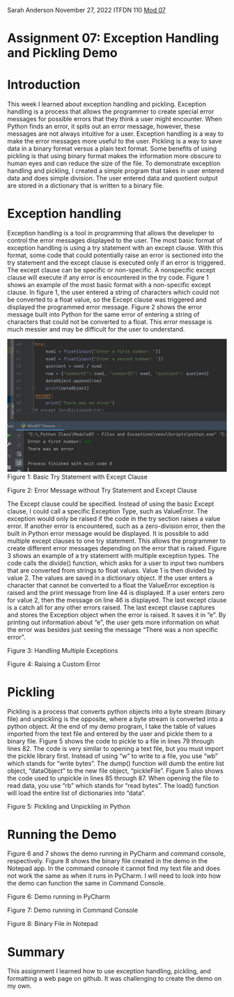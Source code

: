 Sarah Anderson
November 27, 2022
ITFDN 110
[Mod 07](https://github.com/sarahanderson94/ITFdn110_Mod07)

# Assignment 07: Exception Handling and Pickling Demo

# Introduction	

This week I learned about exception handling and pickling. Exception handling is a process that allows the programmer to create special error messages for possible errors that they think a user might encounter. When Python finds an error, it spits out an error message, however, these messages are not always intuitive for a user. Exception handling is a way to make the error messages more useful to the user. Pickling is a way to save data in a binary format versus a plain text format. Some benefits of using pickling is that using binary format makes the information more obscure to human eyes and can reduce the size of the file. To demonstrate exception handling and pickling, I created a simple program that takes in user entered data and does simple division. The user entered data and quotient output are stored in a dictionary that is written to a binary file. 

# Exception handling

Exception handling is a tool in programming that allows the developer to control the error messages displayed to the user. The most basic format of exception handling is using a try statement with an except clause. With this format, some code that could potentially raise an error is sectioned into the try statement and the except clause is executed only if an error is triggered. The except clause can be specific or non-specific. A nonspecific except clause will execute if any error is encountered in the try code. Figure 1 shows an example of the most basic format with a non-specific except clause. In figure 1, the user entered a string of characters which could not be converted to a float value, so the Except clause was triggered and displayed the programmed error message. Figure 2 shows the error message built into Python for the same error of entering a string of characters that could not be converted to a float. This error message is much messier and may be difficult for the user to understand. 

![This is Fig1](./images/Fig1.png)
Figure 1: Basic Try Statement with Except Clause

Figure 2: Error Message without Try Statement and Except Clause

The Except clause could be specified. Instead of using the basic Except clause, I could call a specific Exception Type, such as ValueError. The exception would only be raised if the code in the try section raises a value error. If another error is encountered, such as a zero-division error, then the built in Python error message would be displayed. 
It is possible to add multiple except clauses to one try statement. This allows the programmer to create different error messages depending on the error that is raised. Figure 3 shows an example of a try statement with multiple exception types. The code calls the divide() function, which asks for a user to input two numbers that are converted from strings to float values. Value 1 is then divided by value 2. The values are saved in a dictionary object. If the user enters a character that cannot be converted to a float the ValueError exception is raised and the print message from line 44 is displayed. If a user enters zero for value 2, then the message on line 46 is displayed. The last except clause is a catch all for any other errors raised. The last except clause captures and stores the Exception object when the error is raised. It saves it in “e”. By printing out information about “e”, the user gets more information on what the error was besides just seeing the message “There was a non specific error”.

Figure 3: Handling Multiple Exceptions 

Figure 4: Raising a Custom Error 

# Pickling 

Pickling is a process that converts python objects into a byte stream (binary file) and unpickling is the opposite, where a byte stream is converted into a python object. At the end of my demo program, I take the table of values imported from the text file and entered by the user and pickle them to a binary file. Figure 5 shows the code to pickle to a file in lines 79 through lines 82. The code is very similar to opening a text file, but you must import the pickle library first. Instead of using “w” to write to a file, you use “wb” which stands for “write bytes”. The dump() function will dumb the entire list object, “dataObject” to the new file object, “pickleFile”. Figure 5 also shows the code used to unpickle in lines 85 through 87. When opening the file to read data, you use “rb” which stands for “read bytes”. The load() function will load the entire list of dictionaries into “data”.

Figure 5: Pickling and Unpickling in Python 

# Running the Demo

Figure 6 and 7 shows the demo running in PyCharm and command console, respectively. Figure 8 shows the binary file created in the demo in the Notepad app. In the command console it cannot find my text file and does not work the same as when it runs in PyCharm. I will need to look into how the demo can function the same in Command Console. 

Figure 6: Demo running in PyCharm

Figure 7: Demo running in Command Console

Figure 8: Binary File in Notepad

# Summary

This assignment I learned how to use exception handling, pickling, and formatting a web page on github. It was challenging to create the demo on my own. 
